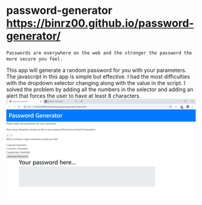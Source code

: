 # password-generator https://binrz00.github.io/password-generator/
    Passwords are everywhere on the web and the stronger the password the more secure you feel.
This app will generate a random password for you with your parameters.
The javascript in this app is simple but effective. I had the most difficulties with the dropdown selector
changing along with the value in the script. I solved the problem by adding all the numbers in the selector
and adding an alert that forces the user to have at least 8 characters.
<img src="./assets/images/screenshot.png" alt="screenShot">
